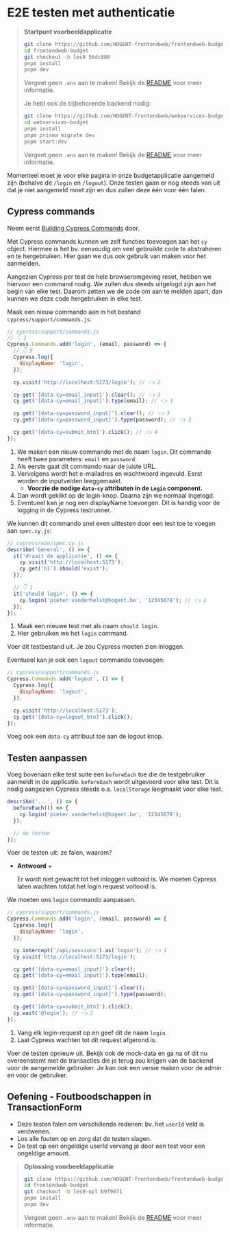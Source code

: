 # E2E testen met authenticatie

> **Startpunt voorbeeldapplicatie**
>
> ```bash
> git clone https://github.com/HOGENT-frontendweb/frontendweb-budget.git
> cd frontendweb-budget
> git checkout -b les9 56dc080
> pnpm install
> pnpm dev
> ```
>
> Vergeet geen `.env` aan te maken! Bekijk de [README](https://github.com/HOGENT-frontendweb/frontendweb-budget?tab=readme-ov-file#budgetapp) voor meer informatie.
>
> Je hebt ook de bijbehorende backend nodig:
>
> ```bash
> git clone https://github.com/HOGENT-frontendweb/webservices-budget.git
> cd webservices-budget
> pnpm install
> pnpm prisma migrate dev
> pnpm start:dev
> ```
>
> Vergeet geen `.env` aan te maken! Bekijk de [README](https://github.com/HOGENT-frontendweb/webservices-budget?tab=readme-ov-file#web-services-budget) voor meer informatie.

Momenteel moet je voor elke pagina in onze budgetapplicatie aangemeld zijn (behalve de `/login` en `/logout`). Onze testen gaan er nog steeds van uit dat je niet aangemeld moet zijn en dus zullen deze één voor één falen.

## Cypress commands

Neem eerst [Building Cypress Commands](https://learn.cypress.io/advanced-cypress-concepts/building-the-right-cypress-commands) door.

Met Cypress commands kunnen we zelf functies toevoegen aan het `cy` object. Hiermee is het bv. eenvoudig om veel gebruikte code te abstraheren en te hergebruiken. Hier gaan we dus ook gebruik van maken voor het aanmelden.

Aangezien Cypress per test de hele browseromgeving reset, hebben we hiervoor een command nodig. We zullen dus steeds uitgelogd zijn aan het begin van elke test. Daarom zetten we de code om aan te melden apart, dan kunnen we deze code hergebruiken in elke test.

Maak een nieuw commando aan in het bestand `cypress/support/commands.js`:

```js
// cypress/support/commands.js
// 👇 1
Cypress.Commands.add('login', (email, password) => {
  // 👇 5
  Cypress.log({
    displayName: 'login',
  });

  cy.visit('http://localhost:5173/login'); // 👈 2

  cy.get('[data-cy=email_input]').clear(); // 👈 3
  cy.get('[data-cy=email_input]').type(email); // 👈 3

  cy.get('[data-cy=password_input]').clear(); // 👈 3
  cy.get('[data-cy=password_input]').type(password); // 👈 3

  cy.get('[data-cy=submit_btn]').click(); // 👈 4
});
```

1. We maken een nieuw commando met de naam `login`. Dit commando heeft twee parameters: `email` en `password`.
2. Als eerste gaat dit commando naar de juiste URL.
3. Vervolgens wordt het e-mailadres en wachtwoord ingevuld. Eerst worden de inputvelden leeggemaakt.
   - **Voorzie de nodige `data-cy` attributen in de `Login` component.**
4. Dan wordt geklikt op de login-knop. Daarna zijn we normaal ingelogd.
5. Eventueel kan je nog een displayName toevoegen. Dit is handig voor de logging in de Cypress testrunner.

We kunnen dit commando snel even uittesten door een test toe te voegen aan `spec.cy.js`:

```jsx
// cypress/e2e/spec.cy.js
describe('General', () => {
  it('draait de applicatie', () => {
    cy.visit('http://localhost:5173');
    cy.get('h1').should('exist');
  });

  // 👇 1
  it('should login', () => {
    cy.login('pieter.vanderhelst@hogent.be', '12345678'); // 👈 2
  });
});
```

1. Maak een nieuwe test met als naam `should login`.
2. Hier gebruiken we het `login` command.

Voer dit testbestand uit. Je zou Cypress moeten zien inloggen.

Eventueel kan je ook een `logout` commando toevoegen:

```js
// cypress/support/commands.js
Cypress.Commands.add('logout', () => {
  Cypress.log({
    displayName: 'logout',
  });

  cy.visit('http://localhost:5173');
  cy.get('[data-cy=logout_btn]').click();
});
```

Voeg ook een `data-cy` attribuut toe aan de logout knop.

## Testen aanpassen

Voeg bovenaan elke test suite een `beforeEach` toe die de testgebruiker aanmeldt in de applicatie. `beforeEach` wordt uitgevoerd voor elke test. Dit is nodig aangezien Cypress steeds o.a. `localStorage` leegmaakt voor elke test.

```js
describe('...', () => {
  beforeEach(() => {
    cy.login('pieter.vanderhelst@hogent.be', '12345678');
  });

  // de testen
});
```

Voer de testen uit: ze falen, waarom?

- **Antwoord** +

  Er wordt niet gewacht tot het inloggen voltooid is. We moeten Cypress laten wachten totdat het login request voltooid is.

We moeten ons `login` commando aanpassen.

```jsx
// cypress/support/commands.js
Cypress.Commands.add('login', (email, password) => {
  Cypress.log({
    displayName: 'login',
  });

  cy.intercept('/api/sessions').as('login'); // 👈 1
  cy.visit('http://localhost:5173/login');

  cy.get('[data-cy=email_input]').clear();
  cy.get('[data-cy=email_input]').type(email);

  cy.get('[data-cy=password_input]').clear();
  cy.get('[data-cy=password_input]').type(password);

  cy.get('[data-cy=submit_btn]').click();
  cy.wait('@login'); // 👈 2
});
```

1. Vang elk login-request op en geef dit de naam `login`.
2. Laat Cypress wachten tot dit request afgerond is.

Voer de testen opnieuw uit. Bekijk ook de mock-data en ga na of dit nu overeenstemt met de transacties die je terug zou krijgen van de backend voor de aangemelde gebruiker. Je kan ook een versie maken voor de admin en voor de gebruiker.

## Oefening - Foutboodschappen in TransactionForm

- Deze testen falen om verschillende redenen: bv. het `userId` veld is verdwenen.
- Los alle fouten op en zorg dat de testen slagen.
- De test op een ongeldige userId vervang je door een test voor een ongeldige amount.

> **Oplossing voorbeeldapplicatie**
>
> ```bash
> git clone https://github.com/HOGENT-frontendweb/frontendweb-budget.git
> cd frontendweb-budget
> git checkout -b les9-opl b9f9671
> pnpm install
> pnpm dev
> ```
>
> Vergeet geen `.env` aan te maken! Bekijk de [README](https://github.com/HOGENT-frontendweb/frontendweb-budget?tab=readme-ov-file#budgetapp) voor meer informatie.
